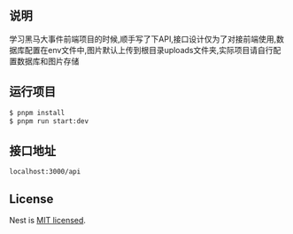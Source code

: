 ## 说明
学习黑马大事件前端项目的时候,顺手写了下API,接口设计仅为了对接前端使用,数据库配置在env文件中,图片默认上传到根目录uploads文件夹,实际项目请自行配置数据库和图片存储
## 运行项目

```bash
$ pnpm install
$ pnpm run start:dev
```
## 接口地址
```
localhost:3000/api
```



## License

Nest is [MIT licensed](https://github.com/nestjs/nest/blob/master/LICENSE).
